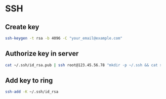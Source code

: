 # SSH

## Create key

```bash
ssh-keygen -t rsa -b 4096 -C "your_email@example.com"
```

## Authorize key in server

```bash
cat ~/.ssh/id_rsa.pub | ssh root@123.45.56.78 "mkdir -p ~/.ssh && cat >>  ~/.ssh/authorized_keys"
```

## Add key to ring

```bash
ssh-add -K ~/.ssh/id_rsa
```

